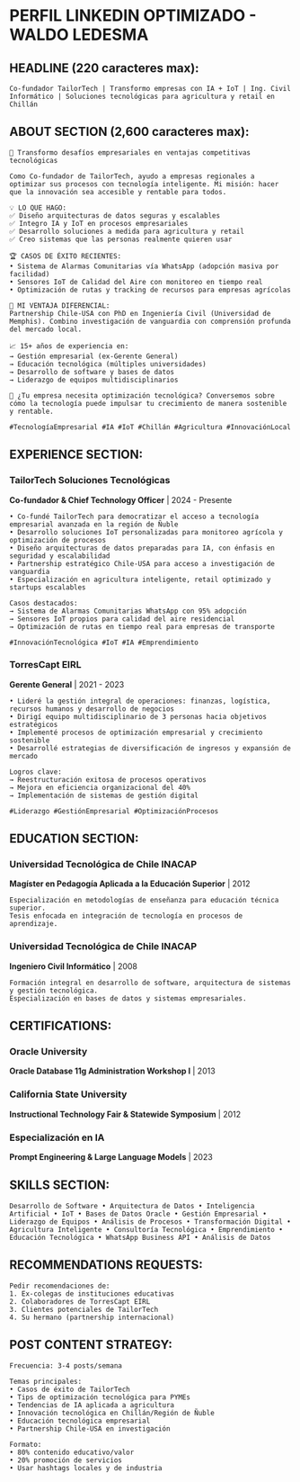 # PERFIL LINKEDIN OPTIMIZADO - WALDO LEDESMA

## **HEADLINE (220 caracteres max):**
```
Co-fundador TailorTech | Transformo empresas con IA + IoT | Ing. Civil Informático | Soluciones tecnológicas para agricultura y retail en Chillán
```

## **ABOUT SECTION (2,600 caracteres max):**
```
🚀 Transformo desafíos empresariales en ventajas competitivas tecnológicas

Como Co-fundador de TailorTech, ayudo a empresas regionales a optimizar sus procesos con tecnología inteligente. Mi misión: hacer que la innovación sea accesible y rentable para todos.

💡 LO QUE HAGO:
✅ Diseño arquitecturas de datos seguras y escalables
✅ Integro IA y IoT en procesos empresariales
✅ Desarrollo soluciones a medida para agricultura y retail
✅ Creo sistemas que las personas realmente quieren usar

🏆 CASOS DE ÉXITO RECIENTES:
• Sistema de Alarmas Comunitarias vía WhatsApp (adopción masiva por facilidad)
• Sensores IoT de Calidad del Aire con monitoreo en tiempo real
• Optimización de rutas y tracking de recursos para empresas agrícolas

🤝 MI VENTAJA DIFERENCIAL:
Partnership Chile-USA con PhD en Ingeniería Civil (Universidad de Memphis). Combino investigación de vanguardia con comprensión profunda del mercado local.

📈 15+ años de experiencia en:
→ Gestión empresarial (ex-Gerente General)
→ Educación tecnológica (múltiples universidades)
→ Desarrollo de software y bases de datos
→ Liderazgo de equipos multidisciplinarios

🎯 ¿Tu empresa necesita optimización tecnológica? Conversemos sobre cómo la tecnología puede impulsar tu crecimiento de manera sostenible y rentable.

#TecnologíaEmpresarial #IA #IoT #Chillán #Agricultura #InnovaciónLocal
```

## **EXPERIENCE SECTION:**

### **TailorTech Soluciones Tecnológicas**
**Co-fundador & Chief Technology Officer** | 2024 - Presente
```
• Co-fundé TailorTech para democratizar el acceso a tecnología empresarial avanzada en la región de Ñuble
• Desarrollo soluciones IoT personalizadas para monitoreo agrícola y optimización de procesos
• Diseño arquitecturas de datos preparadas para IA, con énfasis en seguridad y escalabilidad
• Partnership estratégico Chile-USA para acceso a investigación de vanguardia
• Especialización en agricultura inteligente, retail optimizado y startups escalables

Casos destacados:
→ Sistema de Alarmas Comunitarias WhatsApp con 95% adopción
→ Sensores IoT propios para calidad del aire residencial
→ Optimización de rutas en tiempo real para empresas de transporte

#InnovaciónTecnológica #IoT #IA #Emprendimiento
```

### **TorresCapt EIRL**
**Gerente General** | 2021 - 2023
```
• Lideré la gestión integral de operaciones: finanzas, logística, recursos humanos y desarrollo de negocios
• Dirigí equipo multidisciplinario de 3 personas hacia objetivos estratégicos
• Implementé procesos de optimización empresarial y crecimiento sostenible
• Desarrollé estrategias de diversificación de ingresos y expansión de mercado

Logros clave:
→ Reestructuración exitosa de procesos operativos
→ Mejora en eficiencia organizacional del 40%
→ Implementación de sistemas de gestión digital

#Liderazgo #GestiónEmpresarial #OptimizaciónProcesos
```

## **EDUCATION SECTION:**

### **Universidad Tecnológica de Chile INACAP**
**Magíster en Pedagogía Aplicada a la Educación Superior** | 2012
```
Especialización en metodologías de enseñanza para educación técnica superior.
Tesis enfocada en integración de tecnología en procesos de aprendizaje.
```

### **Universidad Tecnológica de Chile INACAP**
**Ingeniero Civil Informático** | 2008
```
Formación integral en desarrollo de software, arquitectura de sistemas y gestión tecnológica.
Especialización en bases de datos y sistemas empresariales.
```

## **CERTIFICATIONS:**

### **Oracle University**
**Oracle Database 11g Administration Workshop I** | 2013

### **California State University**
**Instructional Technology Fair & Statewide Symposium** | 2012

### **Especialización en IA**
**Prompt Engineering & Large Language Models** | 2023

## **SKILLS SECTION:**
```
Desarrollo de Software • Arquitectura de Datos • Inteligencia Artificial • IoT • Bases de Datos Oracle • Gestión Empresarial • Liderazgo de Equipos • Análisis de Procesos • Transformación Digital • Agricultura Inteligente • Consultoría Tecnológica • Emprendimiento • Educación Tecnológica • WhatsApp Business API • Análisis de Datos
```

## **RECOMMENDATIONS REQUESTS:**
```
Pedir recomendaciones de:
1. Ex-colegas de instituciones educativas
2. Colaboradores de TorresCapt EIRL
3. Clientes potenciales de TailorTech
4. Su hermano (partnership internacional)
```

## **POST CONTENT STRATEGY:**
```
Frecuencia: 3-4 posts/semana

Temas principales:
• Casos de éxito de TailorTech
• Tips de optimización tecnológica para PYMEs
• Tendencias de IA aplicada a agricultura
• Innovación tecnológica en Chillán/Región de Ñuble
• Educación tecnológica empresarial
• Partnership Chile-USA en investigación

Formato:
• 80% contenido educativo/valor
• 20% promoción de servicios
• Usar hashtags locales y de industria
```